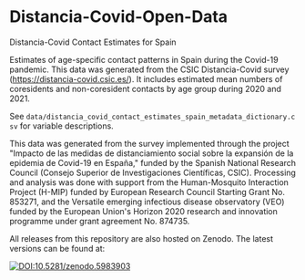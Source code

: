 # Distancia-Covid-Open-Data

Distancia-Covid Contact Estimates for Spain

Estimates of age-specific contact patterns in Spain during the Covid-19 pandemic. This data was generated from the CSIC Distancia-Covid survey (https://distancia-covid.csic.es/). It includes estimated mean numbers of coresidents and non-coresident contacts by age group during 2020 and 2021.

See `data/distancia_covid_contact_estimates_spain_metadata_dictionary.csv` for variable descriptions.

This data was generated from the survey implemented through the project "Impacto de las medidas de distanciamiento social sobre la expansión de la epidemia de Covid-19 en España," funded by the Spanish National Research Council (Consejo Superior de Investigaciones Científicas, CSIC). Processing and analysis was done with support from the Human-Mosquito Interaction Project (H-MIP) funded by European Research Council Starting Grant No. 853271, and the Versatile emerging infectious disease observatory (VEO) funded by the European Union's Horizon 2020 research and innovation programme under grant agreement No. 874735.

All releases from this repository are also hosted on Zenodo. The latest versions can be found at:

[![DOI:10.5281/zenodo.5983903](https://zenodo.org/badge/DOI/10.5281/zenodo.5983903.svg)](
https://doi.org/10.5281/zenodo.5983903)
